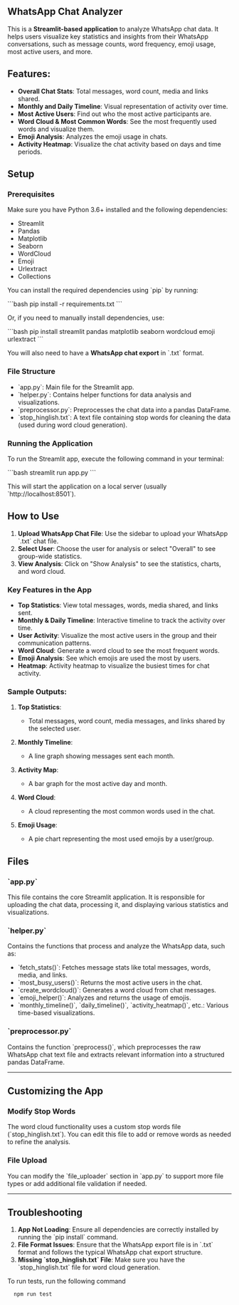 ## WhatsApp Chat Analyzer

This is a **Streamlit-based application** to analyze WhatsApp chat data. It helps users visualize key statistics and insights from their WhatsApp conversations, such as message counts, word frequency, emoji usage, most active users, and more.

## Features:
- **Overall Chat Stats**: Total messages, word count, media and links shared.
- **Monthly and Daily Timeline**: Visual representation of activity over time.
- **Most Active Users**: Find out who the most active participants are.
- **Word Cloud & Most Common Words**: See the most frequently used words and visualize them.
- **Emoji Analysis**: Analyzes the emoji usage in chats.
- **Activity Heatmap**: Visualize the chat activity based on days and time periods.

## Setup

### Prerequisites

Make sure you have Python 3.6+ installed and the following dependencies:

- Streamlit
- Pandas
- Matplotlib
- Seaborn
- WordCloud
- Emoji
- Urlextract
- Collections

You can install the required dependencies using \`pip\` by running:

\`\`\`bash
pip install -r requirements.txt
\`\`\`

Or, if you need to manually install dependencies, use:

\`\`\`bash
pip install streamlit pandas matplotlib seaborn wordcloud emoji urlextract
\`\`\`

You will also need to have a **WhatsApp chat export** in \`.txt\` format.

### File Structure

- \`app.py\`: Main file for the Streamlit app.
- \`helper.py\`: Contains helper functions for data analysis and visualizations.
- \`preprocessor.py\`: Preprocesses the chat data into a pandas DataFrame.
- \`stop_hinglish.txt\`: A text file containing stop words for cleaning the data (used during word cloud generation).

### Running the Application

To run the Streamlit app, execute the following command in your terminal:

\`\`\`bash
streamlit run app.py
\`\`\`

This will start the application on a local server (usually \`http://localhost:8501\`).

## How to Use

1. **Upload WhatsApp Chat File**: Use the sidebar to upload your WhatsApp \`.txt\` chat file.
2. **Select User**: Choose the user for analysis or select "Overall" to see group-wide statistics.
3. **View Analysis**: Click on "Show Analysis" to see the statistics, charts, and word cloud.

### Key Features in the App

- **Top Statistics**: View total messages, words, media shared, and links sent.
- **Monthly & Daily Timeline**: Interactive timeline to track the activity over time.
- **User Activity**: Visualize the most active users in the group and their communication patterns.
- **Word Cloud**: Generate a word cloud to see the most frequent words.
- **Emoji Analysis**: See which emojis are used the most by users.
- **Heatmap**: Activity heatmap to visualize the busiest times for chat activity.

### Sample Outputs:

1. **Top Statistics**:
   - Total messages, word count, media messages, and links shared by the selected user.
   
2. **Monthly Timeline**:
   - A line graph showing messages sent each month.

3. **Activity Map**:
   - A bar graph for the most active day and month.
   
4. **Word Cloud**:
   - A cloud representing the most common words used in the chat.

5. **Emoji Usage**:
   - A pie chart representing the most used emojis by a user/group.

## Files

### \`app.py\`

This file contains the core Streamlit application. It is responsible for uploading the chat data, processing it, and displaying various statistics and visualizations.

### \`helper.py\`

Contains the functions that process and analyze the WhatsApp data, such as:
- \`fetch_stats()\`: Fetches message stats like total messages, words, media, and links.
- \`most_busy_users()\`: Returns the most active users in the chat.
- \`create_wordcloud()\`: Generates a word cloud from chat messages.
- \`emoji_helper()\`: Analyzes and returns the usage of emojis.
- \`monthly_timeline()\`, \`daily_timeline()\`, \`activity_heatmap()\`, etc.: Various time-based visualizations.

### \`preprocessor.py\`

Contains the function \`preprocess()\`, which preprocesses the raw WhatsApp chat text file and extracts relevant information into a structured pandas DataFrame.

---

## Customizing the App

### Modify Stop Words

The word cloud functionality uses a custom stop words file (\`stop_hinglish.txt\`). You can edit this file to add or remove words as needed to refine the analysis.

### File Upload

You can modify the \`file_uploader\` section in \`app.py\` to support more file types or add additional file validation if needed.

---

## Troubleshooting

1. **App Not Loading**: Ensure all dependencies are correctly installed by running the \`pip install\` command.
2. **File Format Issues**: Ensure that the WhatsApp export file is in \`.txt\` format and follows the typical WhatsApp chat export structure.
3. **Missing \`stop_hinglish.txt\` File**: Make sure you have the \`stop_hinglish.txt\` file for word cloud generation.

To run tests, run the following command

```bash
  npm run test
```

